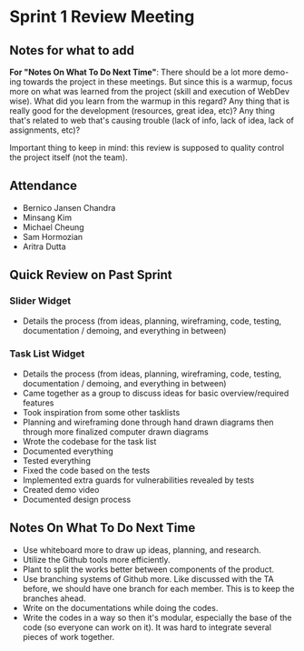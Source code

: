 # Sprint 1 Review Meeting

## Notes for what to add
**For "Notes On What To Do Next Time"**: There should be a lot more demo-ing towards the project in these meetings. But since this is a warmup, focus more on what was learned from the project (skill and execution of WebDev wise). What did you learn from the warmup in this regard? Any thing that is really good for the development (resources, great idea, etc)? Any thing that's related to web that's causing trouble (lack of info, lack of idea, lack of assignments, etc)?

Important thing to keep in mind: this review is supposed to quality control the project itself (not the team).

## Attendance
- Bernico Jansen Chandra
- Minsang Kim
- Michael Cheung
- Sam Hormozian
- Aritra Dutta

## Quick Review on Past Sprint
### Slider Widget
- Details the process (from ideas, planning, wireframing, code, testing, documentation / demoing, and everything in between)

### Task List Widget
- Details the process (from ideas, planning, wireframing, code, testing, documentation / demoing, and everything in between)
- Came together as a group to discuss ideas for basic overview/required features
- Took inspiration from some other tasklists
- Planning and wireframing done through hand drawn diagrams then through more finalized computer drawn diagrams
- Wrote the codebase for the task list
- Documented everything
- Tested everything
- Fixed the code based on the tests
- Implemented extra guards for vulnerabilities revealed by tests
- Created demo video
- Documented design process

## Notes On What To Do Next Time
- Use whiteboard more to draw up ideas, planning, and research.
- Utilize the Github tools more efficiently.
- Plant to split the works better between components of the product.
- Use branching systems of Github more. Like discussed with the TA before, we should have one branch for each member. This is to keep the branches ahead.
- Write on the documentations while doing the codes.
- Write the codes in a way so then it's modular, especially the base of the code (so everyone can work on it). It was hard to integrate several pieces of work together.
